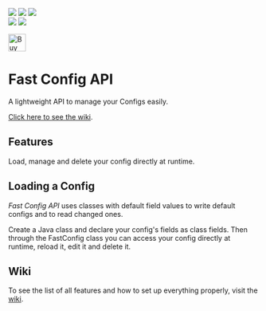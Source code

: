 ![](https://img.shields.io/badge/Modloaders-Fabric,%20Forge,%20Neoforge-brightgreen) ![](https://img.shields.io/badge/Environment-Server-yellow) ![](https://img.shields.io/badge/License-MIT-blue)
<br/>
[![](https://img.shields.io/curseforge/dt/990853?logo=curseforge&logoColor=f16436&label=%20Curseforge&color=2d2d2d)](https://www.curseforge.com/minecraft/mc-mods/fastconfigapi) [![](https://img.shields.io/modrinth/dt/jhHNjn7K?logo=modrinth&logoColor=1bd96a&label=%20Modrinth&color=2d2d2d)](https://modrinth.com/mod/fastconfigapi)

<a href='https://ko-fi.com/infinituum' target='_blank'><img height=35 src='https://uploads-ssl.webflow.com/5c14e387dab576fe667689cf/61e11d430afb112ea33c3aa5_Button-1-p-500.png' alt='Buy Me a Coffee at ko-fi.com' /></a>

# Fast Config API

A lightweight API to manage your Configs easily.

[Click here to see the wiki](https://github.com/Infinituum17/FastConfigAPI/wiki).

## Features

Load, manage and delete your config directly at runtime.

## Loading a Config

*Fast Config API* uses classes with default field values to write default configs and to read changed ones.

Create a Java class and declare your config's fields as class fields. Then through the FastConfig class you can access
your config directly at runtime, reload it, edit it and delete it.

## Wiki

To see the list of all features and how to set up everything properly, visit
the [wiki](https://github.com/Infinituum17/FastConfigAPI/wiki).
